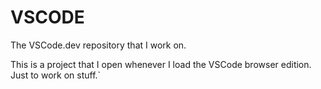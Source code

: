 # VSCODE
The VSCode.dev repository that I work on.

This is a project that I open whenever I load the VSCode browser edition.
Just to work on stuff.`